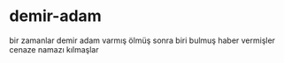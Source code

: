 # demir-adam
bir zamanlar demir adam varmış ölmüş
sonra biri bulmuş haber vermişler cenaze namazı kılmaşlar
